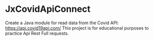 # JxCovidApiConnect
Create a Java module for read data from the Covid API: https://api.covid19api.com/ This project is for educational purposes to practice Api Rest Full requests.
